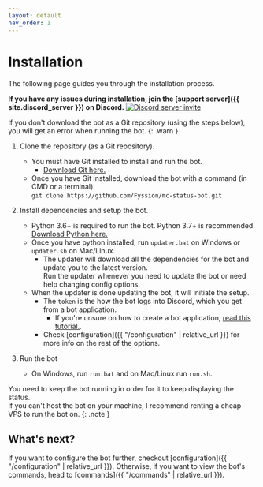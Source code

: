 ```yaml
---
layout: default
nav_order: 1
---
```


# Installation

The following page guides you through the installation process.

**If you have any issues during installation, join the [support server]({{ site.discord_server }}) on Discord.**
[![Discord server invite](https://discord.com/api/guilds/682053500775170120/embed.png)](https://discord.gg/eHxvStNJb7)

If you don't download the bot as a Git repository (using the steps below),
you will get an error when running the bot.
{: .warn }

1. Clone the repository (as a Git repository).
    - You must have Git installed to install and run the bot.
        * [Download Git here.](https://git-scm.com/downloads)
    - Once you have Git installed, download the bot with a command (in CMD or a terminal):<br>
      `git clone https://github.com/Fyssion/mc-status-bot.git`

2. Install dependencies and setup the bot.
    - Python 3.6+ is required to run the bot. Python 3.7+ is recommended. [Download Python here.](https://www.python.org/downloads/)
    - Once you have python installed, run `updater.bat` on Windows or `updater.sh` on Mac/Linux.
        * The updater will download all the dependencies for the bot and update you to the latest version.<br>
          Run the updater whenever you need to update the bot or need help changing config options.
    - When the updater is done updating the bot, it will initiate the setup.
        * The `token` is the how the bot logs into Discord, which you get from a bot application.
            - If you're unsure on how to create a bot application, [read this tutorial.](https://discordpy.readthedocs.io/en/latest/discord.html).
        * Check [configuration]({{ "/configuration" | relative_url  }}) for more info on the rest of the options.

4. Run the bot
      - On Windows, run `run.bat` and on Mac/Linux run `run.sh`.


You need to keep the bot running in order for it to keep displaying the status.<br>
If you can't host the bot on your machine, I recommend renting a cheap VPS to run the bot on.
{: .note }


## What's next?

If you want to configure the bot further, checkout [configuration]({{ "/configuration" | relative_url  }}).
Otherwise, if you want to view the bot's commands, head to [commands]({{ "/commands" | relative_url  }}).
